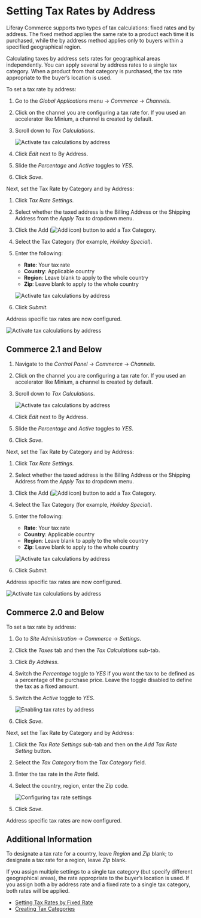 # Setting Tax Rates by Address

Liferay Commerce supports two types of tax calculations: fixed rates and by address. The fixed method applies the same rate to a product each time it is purchased, while the by address method applies only to buyers within a specified geographical region.

Calculating taxes by address sets rates for geographical areas independently. You can apply several by address rates to a single tax category. When a product from that category is purchased, the tax rate appropriate to the buyer’s location is used.

To set a tax rate by address:

1. Go to the _Global Applications_ menu &rarr; _Commerce_ &rarr; _Channels_.
1. Click on the channel you are configuring a tax rate for. If you used an accelerator like Minium, a channel is created by default.
1. Scroll down to _Tax Calculations_.

    ![Activate tax calculations by address](./setting-tax-rate-by-address/images/03.png)

1. Click _Edit_ next to By Address.
1. Slide the _Percentage_ and _Active_ toggles to _YES_.
1. Click _Save_.

Next, set the Tax Rate by Category and by Address:

1. Click _Tax Rate Settings_.
1. Select whether the taxed address is the Billing Address or the Shipping Address from the _Apply Tax to_ dropdown menu.
1. Click the Add (![Add icon](../../images/icon-add.png)) button to add a Tax Category.
1. Select the Tax Category (for example, _Holiday Special_).
1. Enter the following:

    - **Rate**: Your tax rate
    - **Country**: Applicable country
    - **Region**: Leave blank to apply to the whole country
    - **Zip**: Leave blank to apply to the whole country

    ![Activate tax calculations by address](./setting-tax-rate-by-address/images/04.png)

1. Click _Submit_.

Address specific tax rates are now configured.

![Activate tax calculations by address](./setting-tax-rate-by-address/images/05.png)

## Commerce 2.1 and Below

1. Navigate to the _Control Panel_ &rarr; _Commerce_ &rarr; _Channels_.
1. Click on the channel you are configuring a tax rate for. If you used an accelerator like Minium, a channel is created by default.
1. Scroll down to _Tax Calculations_.

    ![Activate tax calculations by address](./setting-tax-rate-by-address/images/03.png)

1. Click _Edit_ next to By Address.
1. Slide the _Percentage_ and _Active_ toggles to _YES_.
1. Click _Save_.

Next, set the Tax Rate by Category and by Address:

1. Click _Tax Rate Settings_.
1. Select whether the taxed address is the Billing Address or the Shipping Address from the _Apply Tax to_ dropdown menu.
1. Click the Add (![Add icon](../../images/icon-add.png)) button to add a Tax Category.
1. Select the Tax Category (for example, _Holiday Special_).
1. Enter the following:

    - **Rate**: Your tax rate
    - **Country**: Applicable country
    - **Region**: Leave blank to apply to the whole country
    - **Zip**: Leave blank to apply to the whole country

    ![Activate tax calculations by address](./setting-tax-rate-by-address/images/04.png)

1. Click _Submit_.

Address specific tax rates are now configured.

![Activate tax calculations by address](./setting-tax-rate-by-address/images/05.png)

## Commerce 2.0 and Below

To set a tax rate by address:

1. Go to _Site Administration_ → _Commerce_ → _Settings_.
1. Click the _Taxes_ tab and then the _Tax Calculations_ sub-tab.
1. Click _By Address_.
1. Switch the _Percentage_ toggle to _YES_ if you want the tax to be defined as a percentage of the purchase price. Leave the toggle disabled to define the tax as a fixed amount.
1. Switch the _Active_ toggle to _YES_.

    ![Enabling tax rates by address](./setting-tax-rate-by-address/images/01.png)

1. Click _Save_.

Next, set the Tax Rate by Category and by Address:

1. Click the _Tax Rate Settings_ sub-tab and then on the _Add Tax Rate Setting_ button.
1. Select the _Tax Category_ from the _Tax Category_ field.
1. Enter the tax rate in the _Rate_ field.
1. Select the country, region, enter the Zip code.

    ![Configuring tax rate settings](./setting-tax-rate-by-address/images/02.png)

1. Click _Save_.

Address specific tax rates are now configured.

## Additional Information

To designate a tax rate for a country, leave _Region_ and _Zip_ blank; to designate a tax rate for a region, leave _Zip_ blank.

If you assign multiple settings to a single tax category (but specify different geographical areas), the rate appropriate to the buyer’s location is used. If you assign both a by address rate and a fixed rate to a single tax category, both rates will be applied.

-   [Setting Tax Rates by Fixed Rate](../configuring-taxes/setting-tax-rate-by-fixed-rate.md)
-   [Creating Tax Categories](../configuring-taxes/creating-tax-categories.md)
